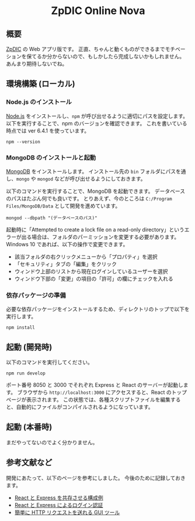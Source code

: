 <div align="center">
<h1>ZpDIC Online Nova</h1>
</div>


## 概要
[ZpDIC](http://ziphil.com/application/download/2.html) の Web アプリ版です。
正直、ちゃんと動くものができるまでモチベーションを保てるか分からないので、もしかしたら完成しないかもしれません。
あんまり期待しないでね。

## 環境構築 (ローカル)

### Node.js のインストール
[Node.js](https://nodejs.org/ja/) をインストールし、`npm` が呼び出せるように適切にパスを設定します。
以下を実行することで、npm のバージョンを確認できます。
これを書いている時点では ver 6.4.1 を使っています。
```
npm --version
```

### MongoDB のインストールと起動
[MongoDB](https://www.mongodb.com/download-center) をインストールします。
インストール先の `bin` フォルダにパスを通し、`mongo` や `mongod` などが呼び出せるようにしておきます。

以下のコマンドを実行することで、MongoDB を起動できます。
データベースのパスはたぶん何でも良いです。
とりあえず、今のところは `C:/Program Files/MongoDB/Data` として開発を進めています。
```
mongod --dbpath "(データベースのパス)"
```

起動時に「Attempted to create a lock file on a read-only directory」というエラーが出る場合は、フォルダのパーミッションを変更する必要があります。
Windows 10 であれば、以下の操作で変更できます。

- 該当フォルダの右クリックメニューから「プロパティ」を選択
- 「セキュリティ」タブの「編集」をクリック
- ウィンドウ上部のリストから現在ログインしているユーザーを選択
- ウィンドウ下部の「変更」の項目の「許可」の欄にチェックを入れる

### 依存パッケージの準備
必要な依存パッケージをインストールするため、ディレクトリのトップで以下を実行します。
```
npm install
```

## 起動 (開発時)
以下のコマンドを実行してください。
```
npm run develop
```
ポート番号 8050 と 3000 でそれぞれ Express と React のサーバーが起動します。
ブラウザから `http://localhost:3000` にアクセスすると、React のトップページが表示されます。
この状態では、各種スクリプトファイルを編集すると、自動的にファイルがコンパイルされるようになっています。

## 起動 (本番時)
まだやってないのでよく分かりません。

## 参考文献など
開発にあたって、以下のページを参考にしました。
今後のために記録しておきます。

- [React と Express を共存させる構成例](https://github.com/fractalliter/express-react-typescript)
- [React と Express によるログイン認証](https://weblion303.net/1215/)
- [簡単に HTTP リクエストを送れる GUI ツール](https://www.postman.com/)